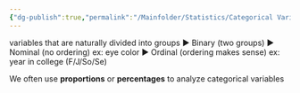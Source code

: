 ```yaml
---
{"dg-publish":true,"permalink":"/Mainfolder/Statistics/Categorical Variable/"}
---
```


variables that are naturally divided into groups 
▶ Binary (two groups) 
▶ Nominal (no ordering) ex: eye color 
▶ Ordinal (ordering makes sense) ex: year in college (F/J/So/Se)

We often use **proportions** or **percentages** to analyze categorical variables